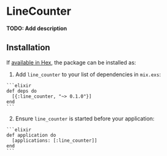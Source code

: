# LineCounter

**TODO: Add description**

## Installation

If [available in Hex](https://hex.pm/docs/publish), the package can be installed as:

  1. Add `line_counter` to your list of dependencies in `mix.exs`:

    ```elixir
    def deps do
      [{:line_counter, "~> 0.1.0"}]
    end
    ```

  2. Ensure `line_counter` is started before your application:

    ```elixir
    def application do
      [applications: [:line_counter]]
    end
    ```

